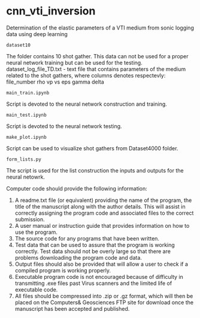 # cnn_vti_inversion
Determination of the elastic parameters of a VTI medium from sonic logging data using deep learning

```
dataset10
```
The folder contains 10 shot gather. This data can not be used for a proper neural network training but can be used for the testing. 
dataset_log_file_TD.txt - text file that contains parameters of the medium related to the shot gathers, where columns denotes respectevly:
file_number rho vp vs eps gamma delta

```
main_train.ipynb
```
Script is devoted to the neural network construction and training.  

```
main_test.ipynb
```
Script is devoted to the neural network testing.  

```
make_plot.ipynb
```
Script can be used to visualize shot gathers from Dataset4000 folder.

```
form_lists.py
```
The script is used for the list construction the inputs and outputs for the neural netowrk. 

Computer code should provide the following information:

1. A readme.txt file (or equivalent) providing the name of the program, the title of the manuscript along with the author details. This will assist in correctly assigning the program code and associated files to the correct submission.
2. A user manual or instruction guide that provides information on how to use the program.
3. The source code for any programs that have been written.
4. Test data that can be used to assure that the program is working correctly. Test data should not be overly large so that there are problems downloading the program code and data.
5. Output files should also be provided that will allow a user to check if a compiled program is working properly.
6. Executable program code is not encouraged because of difficulty in transmitting .exe files past Virus scanners and the limited life of executable code.
7. All files should be compressed into .zip or .gz format, which will then be placed on the Computers& Geosciences FTP site for download once the manuscript has been accepted and published.

